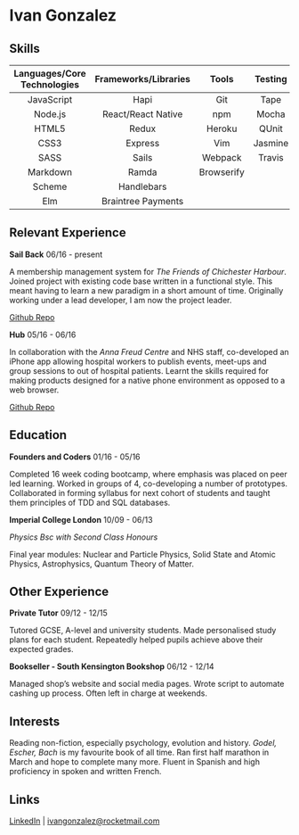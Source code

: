 # Ivan Gonzalez

## Skills

|Languages/Core Technologies 	  |Frameworks/Libraries	|Tools       |Testing         |Databases     |
|:-----------------------------:|:-------------------:|:----------:|:--------------:|:------------:|
|JavaScript	                    |Hapi	                |Git         |Tape	          |MySQL
|Node.js   	                    |React/React Native   |npm	       |Mocha           |Redis
|HTML5     	                    |Redux  	            |Heroku	     |QUnit           |PostgreSQL
|CSS3      	                    |Express	            |Vim         |Jasmine
|SASS                           |Sails                |Webpack     |Travis
|Markdown                       |Ramda                |Browserify
|Scheme                         |Handlebars
|Elm                            |Braintree Payments

## Relevant Experience

**Sail Back** 06/16 - present

A membership management system for *The Friends of Chichester Harbour*. Joined project with existing code base written in a functional style. This meant having to learn a new paradigm in a short amount of time. Originally working under a lead developer, I am now the project leader.

[Github Repo](https://github.com/foundersandcoders/sail-back)

**Hub** 05/16 - 06/16

In collaboration with the *Anna Freud Centre* and NHS staff, co-developed an iPhone app allowing hospital workers to publish events, meet-ups and group sessions to out of hospital patients. Learnt the skills required for making products designed for a native phone environment as opposed to a web browser.

[Github Repo](https://github.com/FAC7/anna-freud-hub)

## Education

**Founders and Coders** 01/16 - 05/16

Completed 16 week coding bootcamp, where emphasis was placed on peer led learning. Worked in groups of 4, co-developing a number of prototypes. Collaborated in forming syllabus for next cohort of students and taught them principles of TDD and SQL databases.

**Imperial College London** 10/09 - 06/13

*Physics Bsc with Second Class Honours*

Final year modules: Nuclear and Particle Physics, Solid State and Atomic Physics, Astrophysics, Quantum Theory of Matter.

## Other Experience

**Private Tutor** 09/12 - 12/15

Tutored GCSE, A-level and university students. Made personalised study plans for each student. Repeatedly helped pupils achieve above their expected grades.

**Bookseller - South Kensington Bookshop** 06/12 - 12/14

Managed shop’s website and social media pages. Wrote script to automate cashing up process. Often left in charge at weekends.

## Interests

Reading non-fiction, especially psychology, evolution and history. *Godel, Escher, Bach* is my favourite book of all time. Ran first half marathon in March and hope to complete many more. Fluent in Spanish and high proficiency in spoken and written French.

## Links

[LinkedIn](https://www.linkedin.com/in/i-gonzalez) | <ivangonzalez@rocketmail.com>
